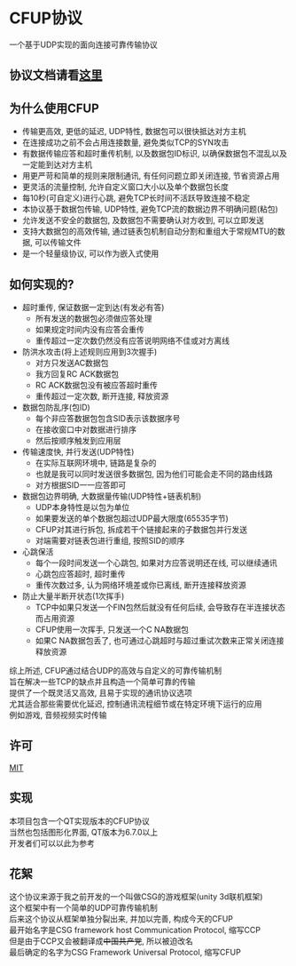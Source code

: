 # CFUP协议
一个基于UDP实现的面向连接可靠传输协议

## 协议文档请看[这里](protocol.md)

## 为什么使用CFUP
* 传输更高效, 更低的延迟, UDP特性, 数据包可以很快抵达对方主机
* 在连接成功之前不会占用连接数量, 避免类似TCP的SYN攻击
* 有数据传输应答和超时重传机制, 以及数据包ID标识, 以确保数据包不混乱以及一定能到达对方主机
* 用更严苛和简单的规则来限制通讯, 有任何问题立即关闭连接, 节省资源占用
* 更灵活的流量控制, 允许自定义窗口大小以及单个数据包长度
* 每10秒(可自定义)进行心跳, 避免TCP长时间不活跃导致连接不稳定
* 本协议基于数据包传输, UDP特性, 避免TCP流的数据边界不明确问题(粘包)
* 允许发送不安全的数据包, 及数据包不需要确认对方收到, 可以立即发送
* 支持大数据包的高效传输, 通过链表包机制自动分割和重组大于常规MTU的数据, 可以传输文件
* 是一个轻量级协议, 可以作为嵌入式使用

## 如何实现的?
* 超时重传, 保证数据一定到达(有发必有答)
  * 所有发送的数据包必须做应答处理
  * 如果规定时间内没有应答会重传
  * 重传超过一定次数仍然没有应答说明网络不佳或对方离线
* 防洪水攻击(将上述规则应用到3次握手)
  * 对方只发送AC数据包
  * 我方回复RC ACK数据包
  * RC ACK数据包没有被应答超时重传
  * 重传超过一定次数, 断开连接, 释放资源
* 数据包防乱序(包ID)
  * 每个非应答数据包包含SID表示该数据序号
  * 在接收窗口中对数据进行排序
  * 然后按顺序触发到应用层
* 传输速度快, 并行发送(UDP特性)
  * 在实际互联网环境中, 链路是复杂的
  * 也就是我可以同时发送很多数据包, 因为他们可能会走不同的路由线路
  * 对方根据SID一一应答即可
* 数据包边界明确, 大数据量传输(UDP特性+链表机制)
  * UDP本身特性是以包为单位
  * 如果要发送的单个数据包超过UDP最大限度(65535字节)
  * CFUP对其进行拆包, 拆成若干个链接起来的子数据包并行发送
  * 对端需要对链表包进行重组, 按照SID的顺序
* 心跳保活
  * 每个一段时间发送一个心跳包, 如果对方应答说明还在线, 可以继续通讯
  * 心跳包应答超时, 超时重传
  * 重传次数过多, 认为网络环境差或你已离线, 断开连接释放资源
* 防止大量半断开状态(1次挥手)
  * TCP中如果只发送一个FIN包然后就没有任何后续, 会导致存在半连接状态而占用资源
  * CFUP使用一次挥手, 只发送一个C NA数据包
  * 如果C NA数据包丢了, 也可通过心跳超时与超过重试次数来正常关闭连接释放资源

综上所述, CFUP通过结合UDP的高效与自定义的可靠传输机制  
旨在解决一些TCP的缺点并且构造一个简单可靠的传输  
提供了一个既灵活又高效, 且易于实现的通讯协议选项  
尤其适合那些需要优化延迟, 控制通讯流程细节或在特定环境下运行的应用  
例如游戏, 音频视频实时传输

## 许可
[MIT](LICENSE)

## 实现
本项目包含一个QT实现版本的CFUP协议  
当然也包括图形化界面, QT版本为6.7.0以上  
开发者们可以以此为参考

## 花絮
这个协议来源于我之前开发的一个叫做CSG的游戏框架(unity 3d联机框架)  
这个框架中有一个简单的UDP可靠传输机制  
后来这个协议从框架单独分裂出来, 并加以完善, 构成今天的CFUP  
最开始名字是CSG framework host Communication Protocol, 缩写CCP  
但是由于CCP又会被翻译成~~中国共产党~~, 所以被迫改名  
最后确定的名字为CSG Framework Universal Protocol, 缩写CFUP
